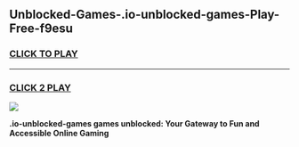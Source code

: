 
## Unblocked-Games-.io-unblocked-games-Play-Free-f9esu
<h3>
<a href="https://premium76.site?title=.io-unblocked-games&ref=09A">CLICK TO PLAY</a></h3>
<hr>

<h3>
<a href="https://premium76.site?title=.io-unblocked-games&ref=09A">CLICK 2 PLAY</a>
  
</h3>

<a href="https://premium76.site?title=.io-unblocked-games&ref=09A"><img src="https://clearcache.store/games.png"></a>


**.io-unblocked-games games unblocked: Your Gateway to Fun and Accessible Online Gaming**
